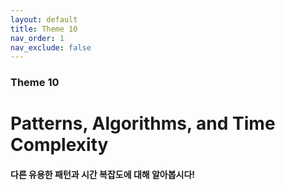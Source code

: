 ```yaml
---
layout: default
title: Theme 10
nav_order: 1
nav_exclude: false
---
```

### Theme 10
# Patterns, Algorithms, and Time Complexity
#### 다른 유용한 패턴과 시간 복잡도에 대해 알아봅시다! 